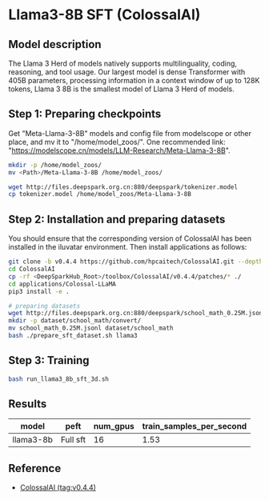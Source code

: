 # Llama3-8B SFT (ColossalAI)

## Model description

The Llama 3 Herd of models natively supports multilinguality, coding, reasoning, and tool usage. Our largest model is dense Transformer with 405B parameters, processing information in a context window of up to 128K tokens, Llama 3 8B is the smallest model of Llama 3 Herd of models.

## Step 1: Preparing checkpoints

Get "Meta-Llama-3-8B" models and config file from modelscope or other place, and mv it to "/home/model_zoos/".
One recommended link: "<https://modelscope.cn/models/LLM-Research/Meta-Llama-3-8B>".

```sh
mkdir -p /home/model_zoos/
mv <Path>/Meta-Llama-3-8B /home/model_zoos/

wget http://files.deepspark.org.cn:880/deepspark/tokenizer.model
cp tokenizer.model /home/model_zoos/Meta-Llama-3-8B
```

## Step 2: Installation and preparing datasets

You should ensure that the corresponding version of ColossalAI has been installed in the iluvatar environment. Then install applications as follows:

```sh
git clone -b v0.4.4 https://github.com/hpcaitech/ColossalAI.git --depth=1
cd ColossalAI
cp -rf <DeepSparkHub_Root>/toolbox/ColossalAI/v0.4.4/patches/* ./
cd applications/Colossal-LLaMA
pip3 install -e . 

# preparing datasets
wget http://files.deepspark.org.cn:880/deepspark/school_math_0.25M.jsonl
mkdir -p dataset/school_math/convert/
mv school_math_0.25M.jsonl dataset/school_math
bash ./prepare_sft_dataset.sh llama3
```

## Step 3: Training

```sh
bash run_llama3_8b_sft_3d.sh
```

## Results

| model     | peft        |    num_gpus        |train_samples_per_second |
| --------- | ----------- | ------------------ | ----------------------  |
| llama3-8b | Full sft    | 16                 |         1.53            |

## Reference

- [ColossalAI (tag:v0.4.4)](https://github.com/hpcaitech/ColossalAI/tree/main/applications/Colossal-LLaMA)
